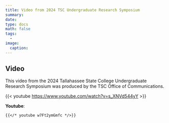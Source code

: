 ```yaml
---
title: Video from 2024 TSC Undergraduate Research Symposium
summary: 
date: 
type: docs
math: false
tags:
  - 
image:
  caption: 
---
```


## Video

This video from the 2024 Tallahassee State College Undergraduate Research Symposium was produced by the TSC Office of Communications.

{{< youtube https://www.youtube.com/watch?v=s_XNVd544yY >}}

**Youtube**:

    {{</* youtube w7Ft2ymGmfc */>}}

